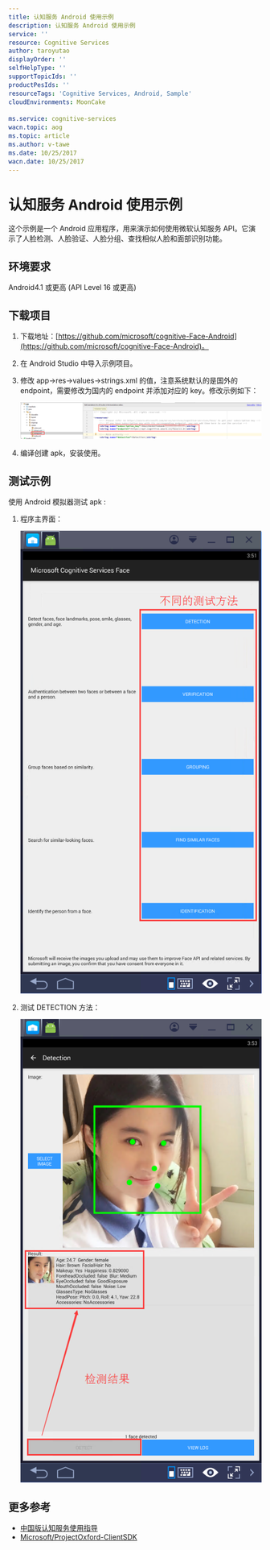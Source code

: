 ```yaml
---
title: 认知服务 Android 使用示例
description: 认知服务 Android 使用示例
service: ''
resource: Cognitive Services
author: taroyutao
displayOrder: ''
selfHelpType: ''
supportTopicIds: ''
productPesIds: ''
resourceTags: 'Cognitive Services, Android, Sample'
cloudEnvironments: MoonCake

ms.service: cognitive-services
wacn.topic: aog
ms.topic: article
ms.author: v-tawe
ms.date: 10/25/2017
wacn.date: 10/25/2017
---
```


# 认知服务 Android 使用示例

这个示例是一个 Android 应用程序，用来演示如何使用微软认知服务 API。它演示了人脸检测、人脸验证、人脸分组、查找相似人脸和面部识别功能。

## 环境要求

Android4.1 或更高 (API Level 16 或更高)

## 下载项目

1. 下载地址：[https://github.com/microsoft/cognitive-Face-Android](https://github.com/microsoft/cognitive-Face-Android)。

2. 在 Android Studio 中导入示例项目。

3. 修改 app->res->values->strings.xml 的值，注意系统默认的是国外的 endpoint，需要修改为国内的 endpoint 并添加对应的 key。修改示例如下：

    ![01.png](media/aog-cognitive-services-android-sample/01.png)

4. 编译创建 apk，安装使用。

## 测试示例

使用 Android 模拟器测试 apk :

1. 程序主界面：

    ![02.png](media/aog-cognitive-services-android-sample/02.png)

2. 测试 DETECTION 方法：

    ![03.png](media/aog-cognitive-services-android-sample/03.png)

## 更多参考

* [中国版认知服务使用指导](https://docs.azure.cn/zh-cn/articles/cognitive-services/aog-cognitive-services-guidance)
* [Microsoft/ProjectOxford-ClientSDK](https://github.com/Microsoft/ProjectOxford-ClientSDK/tree/master/Face)

